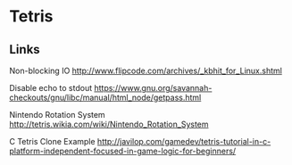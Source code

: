 # Tetris

## Links
Non-blocking IO
http://www.flipcode.com/archives/_kbhit_for_Linux.shtml   

Disable echo to stdout
https://www.gnu.org/savannah-checkouts/gnu/libc/manual/html_node/getpass.html   

Nintendo Rotation System
http://tetris.wikia.com/wiki/Nintendo_Rotation_System   

C Tetris Clone Example
http://javilop.com/gamedev/tetris-tutorial-in-c-platform-independent-focused-in-game-logic-for-beginners/

